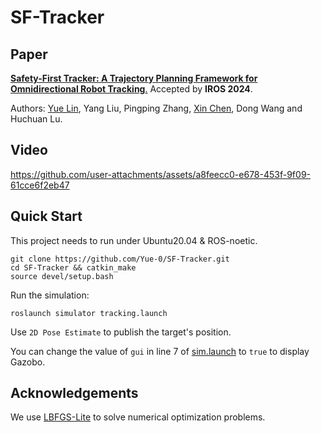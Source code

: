# SF-Tracker

## Paper

[__Safety-First Tracker: A Trajectory Planning Framework for Omnidirectional Robot Tracking__.](https://ieeexplore.ieee.org/abstract/document/10802592) 
Accepted by __IROS 2024__.

Authors: [Yue Lin](https://github.com/Yue-0), Yang Liu, Pingping Zhang, [Xin Chen](https://github.com/chenxin-dlut), Dong Wang and Huchuan Lu.

## Video

https://github.com/user-attachments/assets/a8feecc0-e678-453f-9f09-61cce6f2eb47

## Quick Start

This project needs to run under Ubuntu20.04 & ROS-noetic.

```shell
git clone https://github.com/Yue-0/SF-Tracker.git
cd SF-Tracker && catkin_make
source devel/setup.bash 
```

Run the simulation:

```shell
roslaunch simulator tracking.launch
```

Use `2D Pose Estimate` to publish the target's position.

You can change the value of `gui` in line 7 of [sim.launch](src/simulator/launch/sim.launch) to `true` to display Gazobo.

## Acknowledgements

We use [LBFGS-Lite](https://github.com/ZJU-FAST-Lab/LBFGS-Lite) to solve numerical optimization problems.
